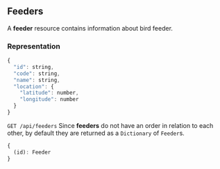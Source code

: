 
## Feeders

A **feeder** resource contains information about bird feeder.

### Representation
```javascript
{
  "id": string,
  "code": string,
  "name": string,
  "location": {
    "latitude": number,
    "longitude": number
  }
}
```

`GET /api/feeders`
Since **feeders** do not have an order in relation to each other, by default they are returned as a `Dictionary` of `Feeder`s.

```javascript
{
  (id): Feeder
}
```

